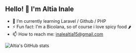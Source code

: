 ## Hello! 👋 I'm Altia Inale

- 🌱 I’m currently learning Laravel / Github / PHP
- ⚡ Fun fact: I'm a Bicolana, so of course i love spicy food 🌶️
- 📫 How to reach me: inalealtia15@gmail.com

![Altia's GitHub stats](https://github-readme-stats.vercel.app/api?username=Yummii09&show_icons=true&theme=radical)
